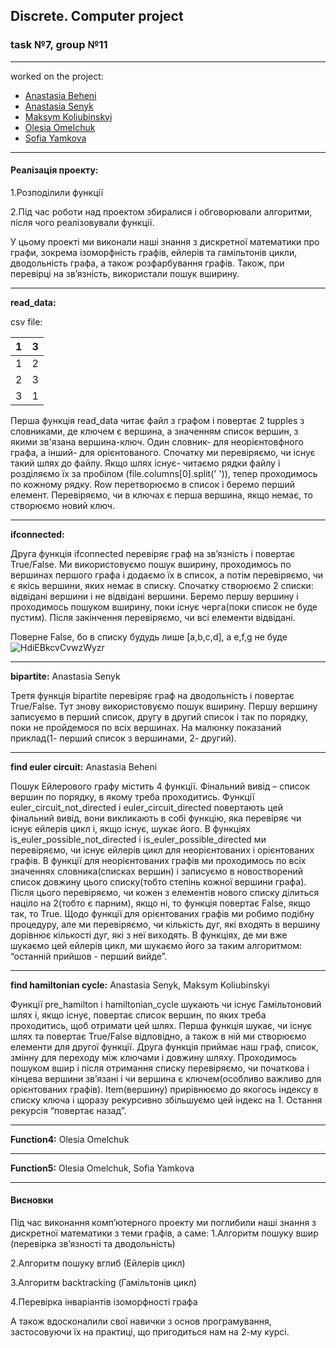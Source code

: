 ## Discrete. Computer project
### task №7, group №11
___
worked on the project:
* [Anastasia Beheni](#func2)
* [Anastasia Senyk](#func1)
* [Maksym Koliubinskyi](#func3)
* [Olesia Omelchuk](#func4)
* [Sofia Yamkova](#func5)


---

#### Реалізація проекту:
1.Розподілили функції

2.Під час роботи над проектом збиралися і обговорювали алгоритми, після чого реалізовували функції.

У цьому проекті ми виконали наші знання з дискретної математики про графи, зокрема ізоморфність графів, ейлерів та гамільтонів цикли, дводольність графа, а також розфарбування графів. Також, при перевірці на зв’язність, використали пошук вширину.

---
____read_data__:__ 

csv file:

|1 |3|
|--- |--- |
1 | 2
2 | 3
3 | 1


Перша функція read_data читає файл з графом і повертає 2 tupples з словниками, де ключем є вершина, а значенням список вершин, з якими зв'язана вершина-ключ. Один словник- для неорієнтовфного графа, а інший- для орієнтованого. Спочатку ми перевіряємо, чи існує такий шлях до файлу. Якщо шлях існує- читаємо рядки файлу і розділяємо їх за пробілом (file.columns[0].split(' ')), тепер проходимось по кожному рядку. Row перетворюємо в список і беремо перший елемент. Перевіряємо, чи в ключах є перша вершина, якщо немає, то створюємо новий ключ.

---
____ifconnected__:__ 

Друга функція ifconnected перевіряє граф на зв’язність і повертає True/False. Ми використовуємо пошук вширину, проходимось по вершинах першого графа і додаємо їх в список, а потім перевіряємо, чи є якісь вершини, яких немає в списку. Спочатку створюємо 2 списки: відвідані вершини і не відвідані вершини. Беремо першу вершину і проходимось пошуком вширину, поки існує черга(поки список не буде пустим). Після закінчення перевіряємо, чи всі елементи відвідані.

Поверне False, бо в списку будудь лише [а,b,c,d], a e,f,g не буде
![HdiEBkcvCvwzWyzr](https://user-images.githubusercontent.com/96056537/146944546-67f70827-1ded-4633-84cb-1951d74755c3.png)

---
____bipartite__:__ Anastasia Senyk
<a id="func1"></a>

Третя функція bipartite перевіряє граф на дводольність і повертає True/False. Тут знову використовуємо пошук вширину. Першу вершину записуємо в перший список, другу в другий список і так по порядку, поки не пройдемося по всіх вершинах. На малюнку показаний приклад(1- перший список з вершинами, 2- другий).

---
__find euler circuit:__ Anastasia Beheni
<a id="func2"></a>

Пошук Ейлерового графу містить 4 функції. Фінальний вивід – список вершин по порядку, в якому треба проходитись. 
Функції euler_circuit_not_directed і euler_circuit_directed повертають цей фінальний вивід, вони викликають в собі функцію, яка перевіряє чи існує ейлерів цикл і, якщо існує, шукає його. 
В функціях is_euler_possible_not_directed і is_euler_possible_directed ми перевіряємо, чи існує ейлерів цикл для неорієнтованих і орієнтованих графів. В функції для неорієнтованих графів ми проходимось по всіх значеннях словника(списках вершин) і записуємо в новостворений список довжину цього списку(тобто степінь кожної вершини графа). Після цього перевіряємо, чи кожен з елементів нового списку ділиться націло на 2(тобто є парним), якщо ні, то функція повертає False, якщо так, то True.
Щодо функції для орієнтованих графів ми робимо подібну процедуру, але ми перевіряємо, чи кількість дуг, які входять в вершину дорівнює кількості дуг, які з неї виходять.
В функціях, де ми вже шукаємо цей ейлерів цикл, ми шукаємо його за таким алгоритмом: “останній прийшов - перший вийде”.

---
__find hamiltonian cycle:__ Anastasia Senyk, Maksym Koliubinskyi
<a id="func3"></a>

Функції pre_hamilton і hamiltonian_cycle шукають чи існує Гамільтоновий шлях і, якщо існує, повертає список вершин, по яких треба проходитись, щоб отримати цей шлях.
Перша функція шукає, чи існує шлях та повертає True/False відповідно, а також в ній ми створюємо елементи для другої функції.
Друга функція приймає наш граф, список, змінну для переходу між ключами і довжину шляху. Проходимось пошуком вшир і після отримання списку перевіряємо, чи початкова і кінцева вершини зв’язані і чи вершина є ключем(особливо важливо для орієнтованих графів). Item(вершину) прирівнюємо до якогось індексу в списку ключа і щоразу рекурсивно збільшуємо цей індекс на 1. Остання рекурсія “повертає назад”.

---
__Function4:__ Olesia Omelchuk
<a id="func4"></a>

---
__Function5:__ Olesia Omelchuk, Sofia Yamkova
<a id="func5"></a>

---
#### Висновки

Під час виконання комп’ютерного проекту ми поглибили наші знання з дискретної математики з теми графів, а саме:
1.Алгоритм пошуку вшир (перевірка зв’язності та дводольність)

2.Алгоритм пошуку вглиб (Ейлерів цикл)

3.Алгоритм backtracking (Гамільтонів цикл)

4.Перевірка інваріантів ізоморфності графа

А також вдосконалили свої навички з основ програмування, застосовуючи їх на практиці, що пригодиться нам на 2-му курсі.


